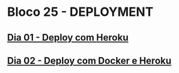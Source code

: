 # Bloco 25 - DEPLOYMENT

## [Dia 01 - Deploy com Heroku](dia-1-deployment-heroku/README.md)

## [Dia 02 - Deploy com Docker e Heroku](dia-2-deploy-docker-heroku/README.md)


